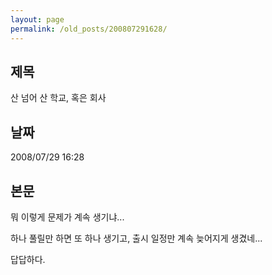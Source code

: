 ```yaml
---
layout: page
permalink: /old_posts/200807291628/
---
```


## 제목
산 넘어 산 학교, 혹은 회사

## 날짜
2008/07/29 16:28

## 본문
뭐 이렇게 문제가 계속 생기냐...

하나 풀릴만 하면 또 하나 생기고, 출시 일정만 계속 늦어지게 생겼네...

답답하다.